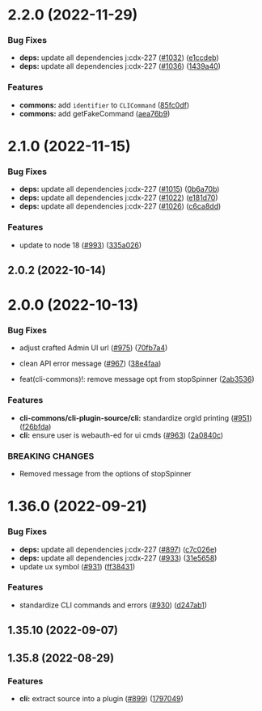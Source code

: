 # 2.2.0 (2022-11-29)

### Bug Fixes

- **deps:** update all dependencies j:cdx-227 ([#1032](https://github.com/coveo/cli/issues/1032)) ([e1ccdeb](https://github.com/coveo/cli/commits/e1ccdebcd1908b750df365961187013bc025ebdf))
- **deps:** update all dependencies j:cdx-227 ([#1036](https://github.com/coveo/cli/issues/1036)) ([1439a40](https://github.com/coveo/cli/commits/1439a406166f7342e1d91481e81de6c63a7b15f1))

### Features

- **commons:** add `identifier` to `CLICommand` ([85fc0df](https://github.com/coveo/cli/commits/85fc0df5b1e22083d485e9e3b4dc24c2f383986c))
- **commons:** add getFakeCommand ([aea76b9](https://github.com/coveo/cli/commits/aea76b9e0cd4317f0f6d28f17dc0f65f10564e64))

# 2.1.0 (2022-11-15)

### Bug Fixes

- **deps:** update all dependencies j:cdx-227 ([#1015](https://github.com/coveo/cli/issues/1015)) ([0b6a70b](https://github.com/coveo/cli/commits/0b6a70b0c1539648ea3a24eefc8fb01b5b7173db))
- **deps:** update all dependencies j:cdx-227 ([#1022](https://github.com/coveo/cli/issues/1022)) ([e181d70](https://github.com/coveo/cli/commits/e181d700e19445bf912b3ecd370f7eabdb777d71))
- **deps:** update all dependencies j:cdx-227 ([#1026](https://github.com/coveo/cli/issues/1026)) ([c6ca8dd](https://github.com/coveo/cli/commits/c6ca8ddf8dde39eb69cd99da3e9d897db873e4c6))

### Features

- update to node 18 ([#993](https://github.com/coveo/cli/issues/993)) ([335a026](https://github.com/coveo/cli/commits/335a026e0cc0af9bdef13390e512540ebc337d22))

## 2.0.2 (2022-10-14)

# 2.0.0 (2022-10-13)

### Bug Fixes

- adjust crafted Admin UI url ([#975](https://github.com/coveo/cli/issues/975)) ([70fb7a4](https://github.com/coveo/cli/commits/70fb7a46f56e383c7121f080a5639b058fda5334))
- clean API error message ([#967](https://github.com/coveo/cli/issues/967)) ([38e4faa](https://github.com/coveo/cli/commits/38e4faa4fbc6b8a7472b578ca656db4967137ba4))

- feat(cli-commons)!: remove message opt from stopSpinner ([2ab3536](https://github.com/coveo/cli/commits/2ab3536bf7b2f0d9615c335e8120f880aefb3ef9))

### Features

- **cli-commons/cli-plugin-source/cli:** standardize orgId printing ([#951](https://github.com/coveo/cli/issues/951)) ([f26bfda](https://github.com/coveo/cli/commits/f26bfda01c7d4dd5d300264a5710da33e02856ff))
- **cli:** ensure user is webauth-ed for ui cmds ([#963](https://github.com/coveo/cli/issues/963)) ([2a0840c](https://github.com/coveo/cli/commits/2a0840c912a3c965a40ebe37362624af8222c2e7))

### BREAKING CHANGES

- Removed message from the options of stopSpinner

# 1.36.0 (2022-09-21)

### Bug Fixes

- **deps:** update all dependencies j:cdx-227 ([#897](https://github.com/coveo/cli/issues/897)) ([c7c026e](https://github.com/coveo/cli/commits/c7c026e4ebf8ff8c4ad36352ad69d086ceabc394))
- **deps:** update all dependencies j:cdx-227 ([#933](https://github.com/coveo/cli/issues/933)) ([31e5658](https://github.com/coveo/cli/commits/31e5658f05c8aa2f45b9c6f0da716d624eb2b9da))
- update ux symbol ([#931](https://github.com/coveo/cli/issues/931)) ([ff38431](https://github.com/coveo/cli/commits/ff384317bc1acbb30bf916e5d55ada2e68fa32ee))

### Features

- standardize CLI commands and errors ([#930](https://github.com/coveo/cli/issues/930)) ([d247ab1](https://github.com/coveo/cli/commits/d247ab1dbe541d65821971924e9161578483fedc))

## 1.35.10 (2022-09-07)

## 1.35.8 (2022-08-29)

### Features

- **cli:** extract source into a plugin ([#899](https://github.com/coveo/cli/issues/899)) ([1797049](https://github.com/coveo/cli/commits/17970490e7844315373827f44ef8dd80f4c0181a))
